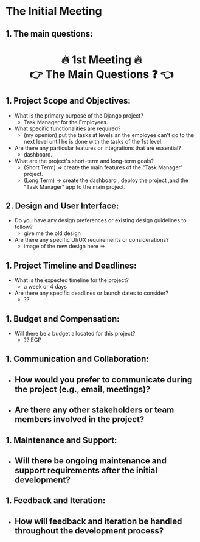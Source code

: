 # The Initial Meeting

## 1. The main questions:

<h1 align='center'>🔥 1st Meeting 🔥 <br> 👉 The Main Questions ❓ 👈</h1>


## 1. Project Scope and Objectives:
- What is the primary purpose of the Django project?
  - Task Manager for the Employees.
- What specific functionalities are required?
  - (my openion) put the tasks at levels an the employee can't go to the next level until he is done with the tasks of the 1st level.
- Are there any particular features or integrations that are essential?
  - dashboard.
- What are the project's short-term and long-term goals?
  - (Short Term) => create the main features of the "Task Manager" project.
  - (Long Term) => create the dashboard , deploy the project ,and the "Task Manager" app to the main project.

## 2. Design and User Interface:
- Do you have any design preferences or existing design guidelines to follow?
    - give me the old design
- Are there any specific UI/UX requirements or considerations?
    - image of the new design here => 

## 1. Project Timeline and Deadlines:
- What is the expected timeline for the project?
  - a week or 4 days
- Are there any specific deadlines or launch dates to consider?
  - ??

## 1. Budget and Compensation:
- Will there be a budget allocated for this project?
  - ?? EGP
## 1. Communication and Collaboration:
- How would you prefer to communicate during the project (e.g., email, meetings)?
  - 
- Are there any other stakeholders or team members involved in the project?
  - 

## 1. Maintenance and Support:
- Will there be ongoing maintenance and support requirements after the initial development?
  - 

## 1. Feedback and Iteration:
- How will feedback and iteration be handled throughout the development process?
  - 
